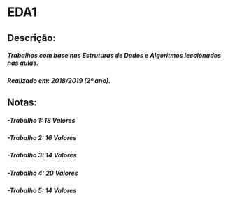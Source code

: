 # EDA1
## Descrição:
##### Trabalhos com base nas Estruturas de Dados e Algoritmos leccionados nas aulas.  
##### Realizado em: 2018/2019 (2º ano).

## Notas:
##### -Trabalho 1: 18 Valores
##### -Trabalho 2: 16 Valores
##### -Trabalho 3: 14 Valores
##### -Trabalho 4: 20 Valores
##### -Trabalho 5: 14 Valores
